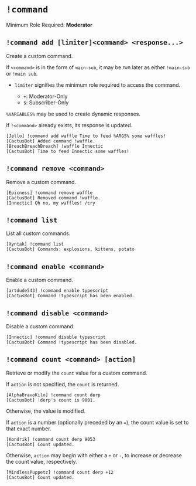 # `!command`

Minimum Role Required: **Moderator**

## `!command add [limiter]<command> <response...>`

Create a custom command.

If `<command>` is in the form of `main-sub`, it may be run later as either `!main-sub` or `!main sub`.

- `limiter` signifies the minimum role required to access the command.

  - `+`: Moderator-Only
  - `$`: Subscriber-Only

`%VARIABLES%` may be used to create dynamic responses.

If `!<command>` already exists, its response is updated.

```
[Jello] !command add waffle Time to feed %ARGS% some waffles!
[CactusBot] Added command !waffle.
[BreachBreachBreach] !waffle Innectic
[CactusBot] Time to feed Innectic some waffles!
```

## `!command remove <command>`

Remove a custom command.

```
[Epicness] !command remove waffle
[CactusBot] Removed command !waffle.
[Innectic] Oh no, my waffles! /cry
```

## `!command list`

List all custom commands.

```
[Xyntak] !command list
[CactusBot] Commands: explosions, kittens, potato
```

## `!command enable <command>`

Enable a custom command.

```
[artdude543] !command enable typescript
[CactusBot] Command !typescript has been enabled.
```

## `!command disable <command>`

Disable a custom command.

```
[Innectic] !command disable typescript
[CactusBot] Command !typescript has been disabled.
```

## `!command count <command> [action]`

Retrieve or modify the `count` value for a custom command.

If `action` is not specified, the `count` is returned.

```
[AlphaBravoKilo] !command count derp
[CactusBot] !derp's count is 9001.
```

Otherwise, the value is modified.

If `action` is a number (optionally preceded by an `=`), the count value is set to that exact number.

```
[Kondrik] !command count derp 9053
[CactusBot] Count updated.
```

Otherwise, `action` may begin with either a `+` or `-`, to increase or decrease the count value, respectively.

```
[MindlessPuppetz] !command count derp +12
[CactusBot] Count updated.
```
